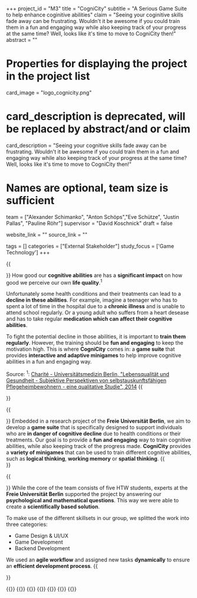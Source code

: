 +++
project_id = "M3"
title = "CogniCity"
subtitle = "A Serious Game Suite to help enhance coginitive abilities"
claim = "Seeing your coginitive skills fade away can be frustrating. Wouldn't it be awesome if you could train them in a fun and engaging way while also keeping track of your progress at the same time? Well, looks like it's time to move to CogniCity then!"
abstract = ""

# Properties for displaying the project in the project list
card_image = "logo_cognicity.png"
# card_description is deprecated, will be replaced by abstract/and or claim
card_description = "Seeing your cognitive skills fade away can be frustrating. Wouldn't it be awesome if you could train them in a fun and engaging way while also keeping track of your progress at the same time? Well, looks like it's time to move to CogniCity then!" 

# Names are optional, team size is sufficient
team = ["Alexander Schimanko", "Anton Schöps","Eve Schütze", "Justin Pallas", "Pauline Röhr"]
supervisor = "David Koschnick"
draft = false

website_link = ""
source_link = ""

tags = []
categories = ["External Stakeholder"]
study_focus = ['Game Technology']
+++

<!-- Entweder ein Zitat einfügen, etwas aus dem Spiel oder weglassen--> 
<!-- {{<image src="Platzhalter.png" alt="Platzhalter">}}-->  

{{<section title="The Problem">}}
How good our **cognitive abilities** are has a **significant impact** on how good we perceive our own **life quality**.<sup>1</sup> 

Unfortunately some health conditions and their treatments can lead to a **decline in these abilities**. For example, imagine a teenager who has to spent a lot of time in the hospital due to a **chronic illness** and is unable to attend school regularly. Or a young adult who suffers from a heart desease and has to take regular **medication which can affect their cognitive abilities**. 

To fight the potential decline in those abilities, it is important to **train them regularly**. However, the training should be **fun and engaging** to keep the motivation high. This is where **CogniCity** comes in: a **game suite** that provides **interactive and adaptive minigames** to help improve cognitive abilities in a fun and engaging way.

Source: <sup>1</sup>: [Charité - Universitätsmedizin Berlin, "Lebensqualität und Gesundheit - Subjektive Perspektiven von selbstauskunftsfähigen Pflegeheimbewohnern - eine qualitative Studie", 2014](https://econtent.hogrefe.com/doi/pdf/10.1024/1012-5302/a000390)
{{</section>}}

{{<section title="The Solution">}}
Embedded in a research project of the **Freie Universität Berlin**, we aim to develop a **game suite** that is specifically designed to support individuals who are **in danger of cognitive decline** due to health conditions or their treatments. Our goal is to provide a **fun and engaging** way to train cognitive abilities, while also keeping track of the progress made. **CogniCity** provides a **variety of minigames** that can be used to train different cognitive abilities, such as **logical thinking**, **working memory** or **spatial thinking**.
{{</section>}}

{{<section title="The team">}}
While the core of the team consists of five HTW students, experts at the **Freie Universität Berlin** supported the project by answering our **psychological and mathematical questions**. This way we were able to create a **scientifically based solution**. 

To make use of the different skillsets in our group, we splitted the work into three categories:

- Game Design & UI/UX
- Game Development
- Backend Development

We used an **agile workflow** and assigned new tasks **dynamically** to ensure an **efficient development process**. 
{{</section>}}

{{<gallery>}}
{{<team-member image="placeholder.png" name="Alexander Schimanko">}}
{{<team-member image="anton.jpg" name="Anton Schöps">}}
{{<team-member image="placeholder.png" name="Eve Schütze">}}
{{<team-member image="justin.jpg" name="Justin Pallas">}}
{{<team-member image="pauline.jpg" name="Pauline Röhr">}}
{{</gallery>}}

